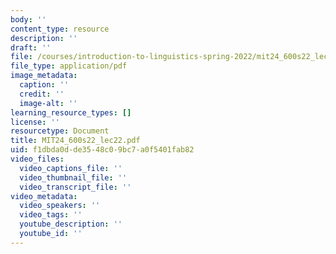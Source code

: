 ```yaml
---
body: ''
content_type: resource
description: ''
draft: ''
file: /courses/introduction-to-linguistics-spring-2022/mit24_600s22_lec22.pdf
file_type: application/pdf
image_metadata:
  caption: ''
  credit: ''
  image-alt: ''
learning_resource_types: []
license: ''
resourcetype: Document
title: MIT24_600s22_lec22.pdf
uid: f1dbda0d-de35-48c0-9bc7-a0f5401fab82
video_files:
  video_captions_file: ''
  video_thumbnail_file: ''
  video_transcript_file: ''
video_metadata:
  video_speakers: ''
  video_tags: ''
  youtube_description: ''
  youtube_id: ''
---
```

